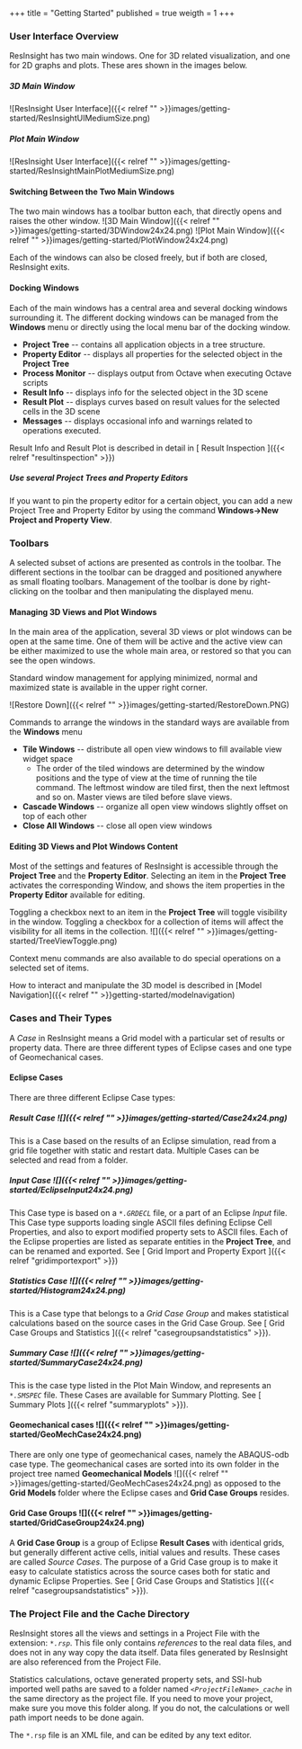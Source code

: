 +++
title = "Getting Started"
published = true
weigth = 1
+++

### User Interface Overview 

ResInsight has two main windows. One for 3D related visualization, and one for 2D graphs and plots. These ares shown in the images below. 

##### 3D Main Window
![ResInsight User Interface]({{< relref "" >}}images/getting-started/ResInsightUIMediumSize.png)

##### Plot Main Window
![ResInsight User Interface]({{< relref "" >}}images/getting-started/ResInsightMainPlotMediumSize.png)

#### Switching Between the Two Main Windows

The two main windows has a toolbar button each, that directly opens and raises the other window.
![3D Main Window]({{< relref "" >}}images/getting-started/3DWindow24x24.png)
![Plot Main Window]({{< relref "" >}}images/getting-started/PlotWindow24x24.png)

Each of the windows can also be closed freely, but if both are closed, ResInsight exits.

#### Docking Windows

Each of the main windows has a central area and several docking windows surrounding it. The different docking 
windows can be managed from the **Windows** menu or directly using the local menu bar of the docking window.

- **Project Tree** -- contains all application objects in a tree structure.
- **Property Editor** -- displays all properties for the selected object in the **Project Tree**
- **Process Monitor** -- displays output from Octave when executing Octave scripts
- **Result Info** -- displays info for the selected object in the 3D scene
- **Result Plot** -- displays curves based on result values for the selected cells in the 3D scene
- **Messages** -- displays occasional info and warnings related to operations executed.

Result Info and Result Plot is described in detail in [ Result Inspection ]({{< relref "resultinspection" >}})

<div class="note">
<h5>Use several Project Trees and Property Editors</h5>
If you want to pin the property editor for a certain object, you can add 
a new Project Tree and Property Editor by using the command <b>Windows->New Project and Property View</b>.
</div>

### Toolbars 

A selected subset of actions are presented as controls in the toolbar. The different sections in the toolbar can be dragged and positioned anywhere as small floating toolbars. Management of the toolbar is done by right-clicking on the toolbar and then manipulating the displayed menu.

#### Managing 3D Views and Plot Windows 

In the main area of the application, several 3D views or plot windows can be open at the same time. One of them will be active and the active view can be either maximized to use the whole main area, or restored so that you can see the open windows.

Standard window management for applying minimized, normal and maximized state is available in the upper right corner.

![Restore Down]({{< relref "" >}}images/getting-started/RestoreDown.PNG)

Commands to arrange the windows in the standard ways are available from the **Windows** menu

- **Tile Windows** -- distribute all open view windows to fill available view widget space
  - The order of the tiled windows are determined by the window positions and the type of view at the time of running the tile command. The leftmost window are tiled first, then the next leftmost and so on. Master views are tiled before slave views.
- **Cascade Windows** -- organize all open view windows slightly offset on top of each other
- **Close All Windows** -- close all open view windows

#### Editing 3D Views and Plot Windows Content

Most of the settings and features of ResInsight is accessible through the **Project Tree** and the **Property Editor**. Selecting an item in the **Project Tree** activates the corresponding Window, and shows the item properties in the **Property Editor** available for editing. 

Toggling a checkbox next to an item in the **Project Tree** will toggle visibility in the window. Toggling a checkbox for a collection of items will affect the visibility for all items in the collection. ![]({{< relref "" >}}images/getting-started/TreeViewToggle.png)

Context menu commands are also available to do special operations on a selected set of items.

How to interact and manipulate the 3D model is described in [Model Navigation]({{< relref "" >}}getting-started/modelnavigation)


### Cases and Their Types

A *Case* in ResInsight means a Grid model with a particular set of results or property data. There are three different types of Eclipse cases and one type of Geomechanical cases.

#### Eclipse Cases
There are three different Eclipse Case types: 

##### Result Case ![]({{< relref "" >}}images/getting-started/Case24x24.png)
This is a Case based on the results of an Eclipse simulation, read from a grid file together with static and restart data. Multiple Cases can be selected and read from a folder.

##### Input Case ![]({{< relref "" >}}images/getting-started/EclipseInput24x24.png)
This Case type is based on a _`*.GRDECL`_ file, or a part of an Eclipse *Input* file. This Case type supports loading single ASCII files defining Eclipse Cell Properties, and also to export modified property sets to ASCII files.
Each of the Eclipse properties are listed as separate entities in the **Project Tree**, and can be renamed and exported.
See [ Grid Import and Property Export ]({{< relref "gridimportexport" >}})

#####  Statistics Case ![]({{< relref "" >}}images/getting-started/Histogram24x24.png)
This is a Case type that belongs to a *Grid Case Group* and makes statistical calculations based on the source cases in the Grid Case Group. See [ Grid Case Groups and Statistics ]({{< relref "casegroupsandstatistics" >}}).

##### Summary Case ![]({{< relref "" >}}images/getting-started/SummaryCase24x24.png)

This is the case type listed in the Plot Main Window, and represents an _`*.SMSPEC`_ file. These Cases are available for Summary Plotting. See [ Summary Plots ]({{< relref "summaryplots" >}}).
 
#### Geomechanical cases ![]({{< relref "" >}}images/getting-started/GeoMechCase24x24.png)

There are only one type of geomechanical cases, namely the ABAQUS-odb case type. The geomechanical cases are sorted into its own folder in the project tree named **Geomechanical Models** ![]({{< relref "" >}}images/getting-started/GeoMechCases24x24.png) as opposed to the **Grid Models** folder where the Eclipse cases and **Grid Case Groups** resides.

#### Grid Case Groups ![]({{< relref "" >}}images/getting-started/GridCaseGroup24x24.png)

A **Grid Case Group** is a group of Eclipse **Result Cases** with identical grids, but generally different active cells, initial values and results. These cases are called *Source Cases*. The purpose of a Grid Case group is to make it easy to calculate statistics across the source cases both for static and dynamic Eclipse Properties. See [ Grid Case Groups and Statistics ]({{< relref "casegroupsandstatistics" >}}).


### The Project File and the Cache Directory

ResInsight stores all the views and settings in a Project File with the extension: _`*.rsp`_.
This file only contains *references* to the real data files, and does not in any way copy the data itself. Data files generated by ResInsight are also referenced from the Project File.

Statistics calculations, octave generated property sets, and SSI-hub imported well paths are saved to a folder named _`<ProjectFileName>_cache`_ in the same directory as the project file. If you need to move your project, make sure you move this folder along. If you do not, the calculations or well path import needs to be done again.

<div class="note">
The <code>*.rsp</code> file is an XML file, and can be edited by any text editor.  
</div>


